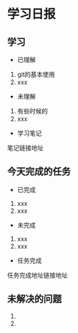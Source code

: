 # 学习日报

## 学习

* 已理解
1. git的基本使用
2. xxx

* 未理解
1. 有些时候的
2. xxx

* 学习笔记

笔记链接地址



## 今天完成的任务

* 已完成
1. xxx
2. xxx

* 未完成

1. xxx
2. xxx

* 任务完成

任务完成地址链接地址

## 未解决的问题

1. 
2. 
